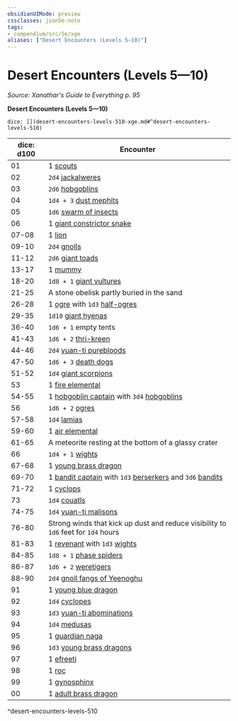 ```yaml
---
obsidianUIMode: preview
cssclasses: json5e-note
tags:
- compendium/src/5e/xge
aliases: ["Desert Encounters (Levels 5—10)"]
---
```

# Desert Encounters (Levels 5—10)
*Source: Xanathar's Guide to Everything p. 95* 

**Desert Encounters (Levels 5—10)**

`dice: [](desert-encounters-levels-510-xge.md#^desert-encounters-levels-510)`

| dice: d100 | Encounter |
|------------|-----------|
| 01 | 1 [scouts](/2-Mechanics/CLI/bestiary/humanoid/scout.md) |
| 02 | `2d4` [jackalweres](/2-Mechanics/CLI/bestiary/humanoid/jackalwere.md) |
| 03 | `2d6` [hobgoblins](/2-Mechanics/CLI/bestiary/humanoid/hobgoblin.md) |
| 04 | `1d4 + 3` [dust mephits](/2-Mechanics/CLI/bestiary/elemental/dust-mephit.md) |
| 05 | `1d6` [swarm of insects](/2-Mechanics/CLI/bestiary/beast/swarm-of-insects.md) |
| 06 | 1 [giant constrictor snake](/2-Mechanics/CLI/bestiary/beast/giant-constrictor-snake.md) |
| 07-08 | 1 [lion](/2-Mechanics/CLI/bestiary/beast/lion.md) |
| 09-10 | `2d4` [gnolls](/2-Mechanics/CLI/bestiary/humanoid/gnoll.md) |
| 11-12 | `2d6` [giant toads](/2-Mechanics/CLI/bestiary/beast/giant-toad.md) |
| 13-17 | 1 [mummy](/2-Mechanics/CLI/bestiary/undead/mummy.md) |
| 18-20 | `1d8 + 1` [giant vultures](/2-Mechanics/CLI/bestiary/beast/giant-vulture.md) |
| 21-25 | A stone obelisk partly buried in the sand |
| 26-28 | 1 [ogre](/2-Mechanics/CLI/bestiary/giant/ogre.md) with `1d3` [half-ogres](/2-Mechanics/CLI/bestiary/giant/half-ogre-ogrillon.md) |
| 29-35 | `1d10` [giant hyenas](/2-Mechanics/CLI/bestiary/beast/giant-hyena.md) |
| 36-40 | `1d6 + 1` empty tents |
| 41-43 | `1d6 + 2` [thri-kreen](/2-Mechanics/CLI/bestiary/humanoid/thri-kreen.md) |
| 44-46 | `2d4` [yuan-ti purebloods](/2-Mechanics/CLI/bestiary/humanoid/yuan-ti-pureblood.md) |
| 47-50 | `1d6 + 3` [death dogs](/2-Mechanics/CLI/bestiary/monstrosity/death-dog.md) |
| 51-52 | `1d4` [giant scorpions](/2-Mechanics/CLI/bestiary/beast/giant-scorpion.md) |
| 53 | 1 [fire elemental](/2-Mechanics/CLI/bestiary/elemental/fire-elemental.md) |
| 54-55 | 1 [hobgoblin captain](/2-Mechanics/CLI/bestiary/humanoid/hobgoblin-captain.md) with `3d4` [hobgoblins](/2-Mechanics/CLI/bestiary/humanoid/hobgoblin.md) |
| 56 | `1d6 + 2` [ogres](/2-Mechanics/CLI/bestiary/giant/ogre.md) |
| 57-58 | `1d4` [lamias](/2-Mechanics/CLI/bestiary/monstrosity/lamia.md) |
| 59-60 | 1 [air elemental](/2-Mechanics/CLI/bestiary/elemental/air-elemental.md) |
| 61-65 | A meteorite resting at the bottom of a glassy crater |
| 66 | `1d4 + 1` [wights](/2-Mechanics/CLI/bestiary/undead/wight.md) |
| 67-68 | 1 [young brass dragon](/2-Mechanics/CLI/bestiary/dragon/young-brass-dragon.md) |
| 69-70 | 1 [bandit captain](/2-Mechanics/CLI/bestiary/humanoid/bandit-captain.md) with `1d3` [berserkers](/2-Mechanics/CLI/bestiary/humanoid/berserker.md) and `3d6` [bandits](/2-Mechanics/CLI/bestiary/humanoid/bandit.md) |
| 71-72 | 1 [cyclops](/2-Mechanics/CLI/bestiary/giant/cyclops.md) |
| 73 | `1d4` [couatls](/2-Mechanics/CLI/bestiary/celestial/couatl.md) |
| 74-75 | `1d4` [yuan-ti malisons](/2-Mechanics/CLI/bestiary/monstrosity/yuan-ti-malison-type-1.md) |
| 76-80 | Strong winds that kick up dust and reduce visibility to `1d6` feet for `1d4` hours |
| 81-83 | 1 [revenant](/2-Mechanics/CLI/bestiary/undead/revenant.md) with `1d3` [wights](/2-Mechanics/CLI/bestiary/undead/wight.md) |
| 84-85 | `1d8 + 1` [phase spiders](/2-Mechanics/CLI/bestiary/monstrosity/phase-spider.md) |
| 86-87 | `1d6 + 2` [weretigers](/2-Mechanics/CLI/bestiary/humanoid/weretiger.md) |
| 88-90 | `2d4` [gnoll fangs of Yeenoghu](/2-Mechanics/CLI/bestiary/fiend/gnoll-fang-of-yeenoghu.md) |
| 91 | 1 [young blue dragon](/2-Mechanics/CLI/bestiary/dragon/young-blue-dragon.md) |
| 92 | `1d4` [cyclopes](/2-Mechanics/CLI/bestiary/giant/cyclops.md) |
| 93 | `1d3` [yuan-ti abominations](/2-Mechanics/CLI/bestiary/monstrosity/yuan-ti-abomination.md) |
| 94 | `1d4` [medusas](/2-Mechanics/CLI/bestiary/monstrosity/medusa.md) |
| 95 | 1 [guardian naga](/2-Mechanics/CLI/bestiary/monstrosity/guardian-naga.md) |
| 96 | `1d3` [young brass dragons](/2-Mechanics/CLI/bestiary/dragon/young-brass-dragon.md) |
| 97 | 1 [efreeti](/2-Mechanics/CLI/bestiary/elemental/efreeti.md) |
| 98 | 1 [roc](/2-Mechanics/CLI/bestiary/monstrosity/roc.md) |
| 99 | 1 [gynosphinx](/2-Mechanics/CLI/bestiary/monstrosity/gynosphinx.md) |
| 00 | 1 [adult brass dragon](/2-Mechanics/CLI/bestiary/dragon/adult-brass-dragon.md) |
^desert-encounters-levels-510
